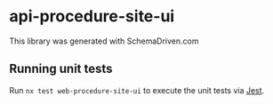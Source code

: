
# api-procedure-site-ui

This library was generated with SchemaDriven.com

## Running unit tests

Run `nx test web-procedure-site-ui` to execute the unit tests via [Jest](https://jestjs.io).

